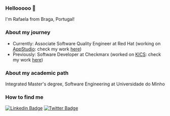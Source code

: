### Hellooooo 👋

<!--
**cosmicgirl97/cosmicgirl97** is a ✨ _special_ ✨ repository because its `README.md` (this file) appears on your GitHub profile.

Here are some ideas to get you started:

- 🔭 I’m currently working on ...
- 🌱 I’m currently learning ...
- 👯 I’m looking to collaborate on ...
- 🤔 I’m looking for help with ...
- 💬 Ask me about ...
- 📫 How to reach me: ...
- 😄 Pronouns: ...
- ⚡ Fun fact: ...
-->



I'm Rafaela from Braga, Portugal!

### About my journey

- Currently: Associate Software Quality Engineer at Red Hat (working on [AppStudio](https://github.com/redhat-appstudio): check my work [here](https://github.com/rsoaresd))
- Previously: Software Developer at Checkmarx (worked on [KICS](https://github.com/Checkmarx/kics): check my work [here](https://github.com/rafaela-soares))


### About my academic path

Integrated Master's degree, Software Engineering at Universidade do Minho


### How to find me

[![Linkedin Badge](https://img.shields.io/badge/-LinkedIn-blue?style=flat-square&logo=Linkedin&logoColor=white&link=[https://www.linkedin.com/in/rafaela-s-3632a5b2/)](https://www.linkedin.com/in/rafaela-s-3632a5b2/) [![Twitter Badge](https://img.shields.io/badge/-Twitter-1ca0f1?style=flat-square&labelColor=1ca0f1&logo=twitter&logoColor=white&link=https://twitter.com/rafaelamss97)](https://twitter.com/rafaelamss97)
